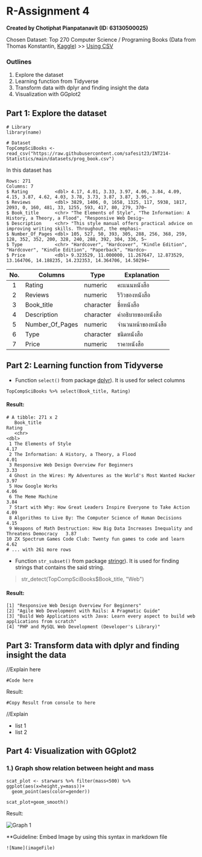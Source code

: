 # R-Assignment 4

**Created by Chotiphat Pianpatanavit (ID: 63130500025)**

Chosen Dataset: Top 270 Computer Science / Programing Books (Data from Thomas Konstantin, [Kaggle](https://www.kaggle.com/thomaskonstantin/top-270-rated-computer-science-programing-books)) >> [Using CSV](https://raw.githubusercontent.com/safesit23/INT214-Statistics/main/datasets/prog_book.csv)


### Outlines
1. Explore the dataset
2. Learning function from Tidyverse
3. Transform data with dplyr and finding insight the data
4. Visualization with GGplot2

## Part 1: Explore the dataset

```
# Library
library(name)

# Dataset
TopCompSciBooks <- read_csv("https://raw.githubusercontent.com/safesit23/INT214-Statistics/main/datasets/prog_book.csv")
```

In this dataset has
```
Rows: 271
Columns: 7
$ Rating          <dbl> 4.17, 4.01, 3.33, 3.97, 4.06, 3.84, 4.09, 4.15, 3.87, 4.62, 4.03, 3.78, 3.73, 3.87, 3.87, 3.95,~
$ Reviews         <dbl> 3829, 1406, 0, 1658, 1325, 117, 5938, 1817, 2093, 0, 160, 481, 33, 1255, 593, 417, 80, 279, 370~
$ Book_title      <chr> "The Elements of Style", "The Information: A History, a Theory, a Flood", "Responsive Web Desig~
$ Description     <chr> "This style manual offers practical advice on improving writing skills. Throughout, the emphasi~
$ Number_Of_Pages <dbl> 105, 527, 50, 393, 305, 288, 256, 368, 259, 128, 352, 352, 200, 328, 240, 288, 392, 304, 336, 5~
$ Type            <chr> "Hardcover", "Hardcover", "Kindle Edition", "Hardcover", "Kindle Edition", "Paperback", "Hardco~
$ Price           <dbl> 9.323529, 11.000000, 11.267647, 12.873529, 13.164706, 14.188235, 14.232353, 14.364706, 14.50294~
```
| No. | Columns        | Type      | Explanation               |
|:---:|----------------|-----------|---------------------------|
|  1  | Rating         | numeric   | คะแนนหนังสือ |
|  2  | Reviews        | numeric   | รีวิวของหนังสือ |
|  3  | Book_title     | character | ชื่อหนังสือ |
|  4  | Description    | character | คำอธิบายของหนังสือ |
|  5  | Number_Of_Pages| numeric   | จำนวนหน้าของหนังสือ |
|  6  | Type           | character | ชนิดหนังสือ |
|  7  | Price          | numeric   | ราคาหนังสือ |

## Part 2: Learning function from Tidyverse

- Function `select()` from package [dplyr](https://dplyr.tidyverse.org/articles/dplyr.html#select-columns-with-select)). It is used for select columns
```
TopCompSciBooks %>% select(Book_title, Rating)
```
#### Result:
```
# A tibble: 271 x 2
   Book_title                                                                             Rating
   <chr>                                                                                   <dbl>
 1 The Elements of Style                                                                    4.17
 2 The Information: A History, a Theory, a Flood                                            4.01
 3 Responsive Web Design Overview For Beginners                                             3.33
 4 Ghost in the Wires: My Adventures as the World's Most Wanted Hacker                      3.97
 5 How Google Works                                                                         4.06
 6 The Meme Machine                                                                         3.84
 7 Start with Why: How Great Leaders Inspire Everyone to Take Action                        4.09
 8 Algorithms to Live By: The Computer Science of Human Decisions                           4.15
 9 Weapons of Math Destruction: How Big Data Increases Inequality and Threatens Democracy   3.87
10 ZX Spectrum Games Code Club: Twenty fun games to code and learn                          4.62
# ... with 261 more rows
```

- Function `str_subset()` from package [stringr](https://stringr.tidyverse.org/reference/str_subset.html)). It is used for finding strings that contains the said string.
>str_detect(TopCompSciBooks$Book_title, "Web")
#### Result:
```
[1] "Responsive Web Design Overview For Beginners"                                               
[2] "Agile Web Development with Rails: A Pragmatic Guide"                                        
[3] "Build Web Applications with Java: Learn every aspect to build web applications from scratch"
[4] "PHP and MySQL Web Development (Developer's Library)"   
``````
## Part 3: Transform data with dplyr and finding insight the data

//Explain here

```
#Code here
```

Result:

```
#Copy Result from console to here
```
//Explain

- list 1
- list 2

## Part 4: Visualization with GGplot2
### 1.) Graph show relation between height and mass
```
scat_plot <- starwars %>% filter(mass<500) %>% ggplot(aes(x=height,y=mass))+
  geom_point(aes(color=gender))

scat_plot+geom_smooth()
```
Result:

![Graph 1](graph1.png)

**Guideline:
Embed Image by using this syntax in markdown file
````
![Name](imageFile)
````
